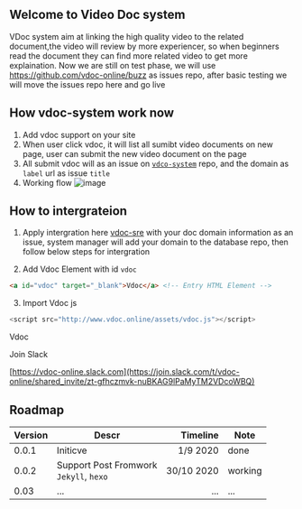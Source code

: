 ## Welcome to Video Doc system
VDoc system aim at linking the high quality video to the related document,the video will review by more experiencer, so when beginners read the  document they can find more related video  to get more explaination.
Now we are still on test phase, we will use https://github.com/vdoc-online/buzz as issues repo, after basic testing we will move the issues repo here and go live
## How vdoc-system work now
1. Add vdoc support on your site
2. When user click vdoc, it will list all sumibt video documents on new page, user can submit the new video document on the page
3. All submit vdoc will as an issue on [`vdco-system`](http://www.github.com/vdoc-online/vdoc-system/issues) repo, and the domain as `label` url as issue `title`
4. Working flow
   ![image](assets/vdoc-flow.png)
## How to intergrateion
1. Apply intergration here [vdoc-sre](https://github.com/vdoc-online/vdoc-sre) with your doc domain information as an issue, system manager will add your domain to the database repo, then follow below steps for intergration
   
2. Add Vdoc Element with id `vdoc`
```html
<a id="vdoc" target="_blank">Vdoc</a> <!-- Entry HTML Element -->
```
3. Import Vdoc js
```javascript
<script src="http://www.vdoc.online/assets/vdoc.js"></script>
```
<a id="vdoc" target="_blank">Vdoc</a>
<script src="http://www.vdoc.online/assets/vdoc.js"></script>

Join Slack 

[https://vdoc-online.slack.com](https://join.slack.com/t/vdoc-online/shared_invite/zt-gfhczmvk-nuBKAG9lPaMyTM2VDcoWBQ)


## Roadmap
|Version|Descr|Timeline|Note
|-|-|-:|-|
|0.0.1|Initicve|1/9 2020|done
|0.0.2|Support Post Fromwork<br>`Jekyll`, `hexo`|30/10 2020|working
|0.03|...|...|...